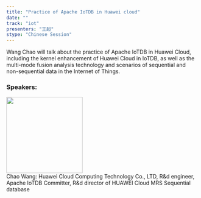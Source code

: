 ```yaml
---
title: "Practice of Apache IoTDB in Huawei cloud"
date: "" 
track: "iot"
presenters: "王超"
stype: "Chinese Session"
---
```

Wang Chao will talk about the practice of Apache IoTDB in Huawei Cloud, including the kernel enhancement of Huawei Cloud in IoTDB, as well as the multi-mode fusion analysis technology and scenarios of sequential and non-sequential data in the Internet of Things.
 ### Speakers: 
 <img src="images/speaker/1129.png" width="200" /><br>Chao Wang: Huawei Cloud Computing Technology Co., LTD, R&d engineer, Apache IoTDB Committer, R&d director of HUAWEI Cloud MRS Sequential database

 